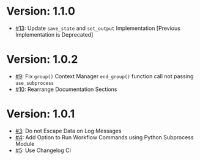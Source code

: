 # Version: 1.1.0

* [#13](https://github.com/saadmk11/github-action-utils/pull/13): Update `save_state` and `set_output` Implementation [Previous Implementation is Deprecated]


# Version: 1.0.2

* [#9](https://github.com/saadmk11/github-action-utils/pull/9): Fix `group()` Context Manager `end_group()` function call not passing `use_subprocess`
* [#10](https://github.com/saadmk11/github-action-utils/pull/10): Rearrange Documentation Sections


# Version: 1.0.1

* [#3](https://github.com/saadmk11/github-action-utils/pull/3): Do not Escape Data on Log Messages
* [#4](https://github.com/saadmk11/github-action-utils/pull/4): Add Option to Run Workflow Commands using Python Subprocess Module
* [#5](https://github.com/saadmk11/github-action-utils/pull/5): Use Changelog CI
